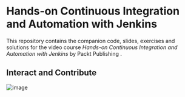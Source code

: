 # Hands-on Continuous Integration and Automation with Jenkins

This repository contains the companion code, slides, exercises and solutions for the video course _Hands-on Continuous Integration and Automation with Jenkins_ by Packt Publishing . 

## Interact and Contribute

![image](https://user-images.githubusercontent.com/102685509/202897992-b67c4930-cf63-4c6f-84ab-fa5476cb0842.png)

